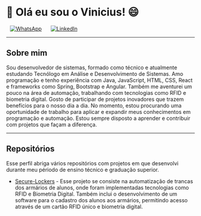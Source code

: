 # 👋 Olá eu sou o Vinicius! 😄

<p align="left">
  <a href="https://wa.me/5516991000062" target="_blank" style="margin: 0 10px; display: inline-block;">
    <img src="https://img.shields.io/badge/-WhatsApp-25D366?style=for-the-badge&logo=WhatsApp&logoColor=white" alt="WhatsApp" />
  </a>
  <a href="https://www.linkedin.com/in/vinicius-gaban/" target="_blank" style="margin: 0 10px; display: inline-block;">
    <img src="https://img.shields.io/badge/-LinkedIn-0077B5?style=for-the-badge&logo=LinkedIn&logoColor=white" alt="LinkedIn" />
  </a>
</p>

---

## Sobre mim

Sou desenvolvedor de sistemas, formado como técnico e atualmente estudando Tecnólogo em Análise e Desenvolvimento de Sistemas. Amo programação e tenho experiência com Java, JavaScript, HTML, CSS, React e frameworks como Spring, Bootstrap e Angular. Também me aventurei um pouco na área de automação, trabalhando com tecnologias como RFID e biometria digital. Gosto de participar de projetos inovadores que trazem benefícios para o nosso dia a dia. No momento, estou procurando uma oportunidade de trabalho para aplicar e expandir meus conhecimentos em programação e automação. Estou sempre disposto a aprender e contribuir com projetos que façam a diferença.

---

## Repositórios

Esse perfil abriga vários repositórios com projetos em que desenvolvi durante meu périodo de ensino técnico e graduação superior.

- [Secure-Lockers]([https://github.com/csm-applications](https://github.com/Gaban03/Secure-Locker)) - Esse projeto se consiste na automatização de trancas dos armários de alunos, onde foram implementadas tecnologias como RFID e Biometria Digital. Também inclui o desenvolvimento de um software para o cadastro dos alunos aos armários, permitindo acesso através de um cartão RFID único e biometria digital.
